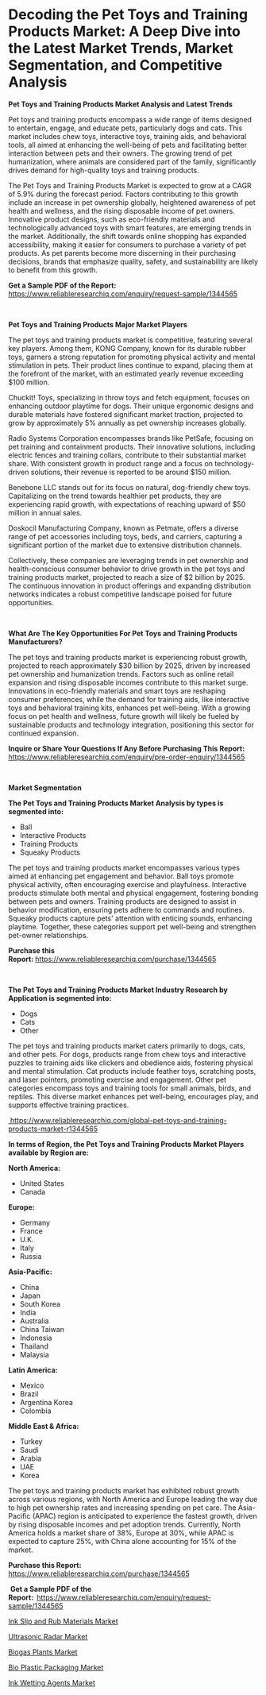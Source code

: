 <p><h1>Decoding the Pet Toys and Training Products Market: A Deep Dive into the Latest Market Trends, Market Segmentation, and Competitive Analysis</h1></p><p><strong>Pet Toys and Training Products Market Analysis and Latest Trends</strong></p>
<p><p>Pet toys and training products encompass a wide range of items designed to entertain, engage, and educate pets, particularly dogs and cats. This market includes chew toys, interactive toys, training aids, and behavioral tools, all aimed at enhancing the well-being of pets and facilitating better interaction between pets and their owners. The growing trend of pet humanization, where animals are considered part of the family, significantly drives demand for high-quality toys and training products.</p><p>The Pet Toys and Training Products Market is expected to grow at a CAGR of 5.9% during the forecast period. Factors contributing to this growth include an increase in pet ownership globally, heightened awareness of pet health and wellness, and the rising disposable income of pet owners. Innovative product designs, such as eco-friendly materials and technologically advanced toys with smart features, are emerging trends in the market. Additionally, the shift towards online shopping has expanded accessibility, making it easier for consumers to purchase a variety of pet products. As pet parents become more discerning in their purchasing decisions, brands that emphasize quality, safety, and sustainability are likely to benefit from this growth.</p></p>
<p><strong>Get a Sample PDF of the Report:&nbsp;</strong> <a href="https://www.reliableresearchiq.com/enquiry/request-sample/1344565?utm_campaign=1121&utm_medium=2&utm_source=Github&utm_content=ia&utm_term=30092024&utm_id=pet-toys-and-training-products">https://www.reliableresearchiq.com/enquiry/request-sample/1344565</a></p>
<p>&nbsp;</p>
<p><strong>Pet Toys and Training Products Major Market Players</strong></p>
<p><p>The pet toys and training products market is competitive, featuring several key players. Among them, KONG Company, known for its durable rubber toys, garners a strong reputation for promoting physical activity and mental stimulation in pets. Their product lines continue to expand, placing them at the forefront of the market, with an estimated yearly revenue exceeding $100 million.</p><p>Chuckit! Toys, specializing in throw toys and fetch equipment, focuses on enhancing outdoor playtime for dogs. Their unique ergonomic designs and durable materials have fostered significant market traction, projected to grow by approximately 5% annually as pet ownership increases globally.</p><p>Radio Systems Corporation encompasses brands like PetSafe, focusing on pet training and containment products. Their innovative solutions, including electric fences and training collars, contribute to their substantial market share. With consistent growth in product range and a focus on technology-driven solutions, their revenue is reported to be around $150 million.</p><p>Benebone LLC stands out for its focus on natural, dog-friendly chew toys. Capitalizing on the trend towards healthier pet products, they are experiencing rapid growth, with expectations of reaching upward of $50 million in annual sales.</p><p>Doskocil Manufacturing Company, known as Petmate, offers a diverse range of pet accessories including toys, beds, and carriers, capturing a significant portion of the market due to extensive distribution channels. </p><p>Collectively, these companies are leveraging trends in pet ownership and health-conscious consumer behavior to drive growth in the pet toys and training products market, projected to reach a size of $2 billion by 2025. The continuous innovation in product offerings and expanding distribution networks indicates a robust competitive landscape poised for future opportunities.</p></p>
<p>&nbsp;</p>
<p><strong>What Are The Key Opportunities For Pet Toys and Training Products Manufacturers?</strong></p>
<p><p>The pet toys and training products market is experiencing robust growth, projected to reach approximately $30 billion by 2025, driven by increased pet ownership and humanization trends. Factors such as online retail expansion and rising disposable incomes contribute to this market surge. Innovations in eco-friendly materials and smart toys are reshaping consumer preferences, while the demand for training aids, like interactive toys and behavioral training kits, enhances pet well-being. With a growing focus on pet health and wellness, future growth will likely be fueled by sustainable products and technology integration, positioning this sector for continued expansion.</p></p>
<p><strong>Inquire or Share Your Questions If Any Before Purchasing This Report:</strong> <a href="https://www.reliableresearchiq.com/enquiry/pre-order-enquiry/1344565?utm_campaign=1121&utm_medium=2&utm_source=Github&utm_content=ia&utm_term=30092024&utm_id=pet-toys-and-training-products">https://www.reliableresearchiq.com/enquiry/pre-order-enquiry/1344565</a></p>
<p>&nbsp;</p>
<p><strong>Market Segmentation</strong></p>
<p><strong>The Pet Toys and Training Products Market Analysis by types is segmented into:</strong></p>
<p><ul><li>Ball</li><li>Interactive Products</li><li>Training Products</li><li>Squeaky Products</li></ul></p>
<p><p>The pet toys and training products market encompasses various types aimed at enhancing pet engagement and behavior. Ball toys promote physical activity, often encouraging exercise and playfulness. Interactive products stimulate both mental and physical engagement, fostering bonding between pets and owners. Training products are designed to assist in behavior modification, ensuring pets adhere to commands and routines. Squeaky products capture pets' attention with enticing sounds, enhancing playtime. Together, these categories support pet well-being and strengthen pet-owner relationships.</p></p>
<p><strong>Purchase this Report:&nbsp;</strong><a href="https://www.reliableresearchiq.com/purchase/1344565?utm_campaign=1121&utm_medium=2&utm_source=Github&utm_content=ia&utm_term=30092024&utm_id=pet-toys-and-training-products">https://www.reliableresearchiq.com/purchase/1344565</a></p>
<p>&nbsp;</p>
<p><strong>The Pet Toys and Training Products Market Industry Research by Application is segmented into:</strong></p>
<p><ul><li>Dogs</li><li>Cats</li><li>Other</li></ul></p>
<p><p>The pet toys and training products market caters primarily to dogs, cats, and other pets. For dogs, products range from chew toys and interactive puzzles to training aids like clickers and obedience aids, fostering physical and mental stimulation. Cat products include feather toys, scratching posts, and laser pointers, promoting exercise and engagement. Other pet categories encompass toys and training tools for small animals, birds, and reptiles. This diverse market enhances pet well-being, encourages play, and supports effective training practices.</p></p>
<p><a href="https://www.reliableresearchiq.com/global-pet-toys-and-training-products-market-r1344565?utm_campaign=1121&utm_medium=2&utm_source=Github&utm_content=ia&utm_term=30092024&utm_id=pet-toys-and-training-products">&nbsp;https://www.reliableresearchiq.com/global-pet-toys-and-training-products-market-r1344565</a></p>
<p><strong>In terms of Region, the Pet Toys and Training Products Market Players available by Region are:</strong></p>
<p>
    <p> <strong> North America: </strong>
        <ul>
            <li>United States</li>
            <li>Canada</li>
        </ul>
        </p> 
    <p> <strong> Europe: </strong>
        <ul>
            <li>Germany</li>
            <li>France</li>
            <li>U.K.</li>
            <li>Italy</li>
            <li>Russia</li>
        </ul>
        </p> 
    <p> <strong> Asia-Pacific: </strong>
        <ul>
            <li>China</li>
            <li>Japan</li>
            <li>South Korea</li>
            <li>India</li>
            <li>Australia</li>
            <li>China Taiwan</li>
            <li>Indonesia</li>
            <li>Thailand</li>
            <li>Malaysia</li>
        </ul>
        </p> 
    <p> <strong> Latin America: </strong>
        <ul>
            <li>Mexico</li>
            <li>Brazil</li>
            <li>Argentina Korea</li>
            <li>Colombia</li>
        </ul>
        </p> 
    <p> <strong> Middle East & Africa: </strong>
        <ul>
            <li>Turkey</li>
            <li>Saudi</li>
            <li>Arabia</li>
            <li>UAE</li>
            <li>Korea</li>
        </ul>
    </p>
    </p>
<p><p>The pet toys and training products market has exhibited robust growth across various regions, with North America and Europe leading the way due to high pet ownership rates and increasing spending on pet care. The Asia-Pacific (APAC) region is anticipated to experience the fastest growth, driven by rising disposable incomes and pet adoption trends. Currently, North America holds a market share of 38%, Europe at 30%, while APAC is expected to capture 25%, with China alone accounting for 15% of the market.</p></p>
<p><strong>Purchase this Report: </strong><a href="https://www.reliableresearchiq.com/purchase/1344565?utm_campaign=1121&utm_medium=2&utm_source=Github&utm_content=ia&utm_term=30092024&utm_id=pet-toys-and-training-products">https://www.reliableresearchiq.com/purchase/1344565</a></p>
<p>&nbsp;<strong>Get a Sample PDF of the Report:&nbsp;&nbsp;</strong><a href="https://www.reliableresearchiq.com/enquiry/request-sample/1344565?utm_campaign=1121&utm_medium=2&utm_source=Github&utm_content=ia&utm_term=30092024&utm_id=pet-toys-and-training-products">https://www.reliableresearchiq.com/enquiry/request-sample/1344565</a></p>
<p><strong></strong></p>
<p><p><a href="https://github.com/Alanbrewer218/Market-Research-Report-List-1/blob/main/ink-slip-and-rub-materials-market.md?utm_campaign=1121&utm_medium=2&utm_source=Github&utm_content=ia&utm_term=30092024&utm_id=pet-toys-and-training-products">Ink Slip and Rub Materials Market</a></p><p><a href="https://issuu.com/reportprime-2/docs/ultrasonic-radar-market-size-2030.p_6e987707b8f75c?utm_campaign=1121&utm_medium=2&utm_source=Github&utm_content=ia&utm_term=30092024&utm_id=pet-toys-and-training-products">Ultrasonic Radar Market</a></p><p><a href="https://www.linkedin.com/pulse/biogas-plants-market-size-growth-industry-analysis-segmentation-br0re?utm_campaign=1121&utm_medium=2&utm_source=Github&utm_content=ia&utm_term=30092024&utm_id=pet-toys-and-training-products">Biogas Plants Market</a></p><p><a href="https://www.linkedin.com/pulse/bio-plastic-packaging-market-size-share-growth-analysis-type-il7qf?utm_campaign=1121&utm_medium=2&utm_source=Github&utm_content=ia&utm_term=30092024&utm_id=pet-toys-and-training-products">Bio Plastic Packaging Market</a></p><p><a href="https://github.com/rhiannafarm1/Market-Research-Report-List-1/blob/main/ink-wetting-agents-market.md?utm_campaign=1121&utm_medium=2&utm_source=Github&utm_content=ia&utm_term=30092024&utm_id=pet-toys-and-training-products">Ink Wetting Agents Market</a></p></p>